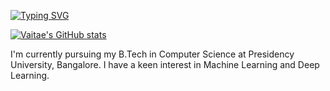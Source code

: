 [![Typing SVG](https://readme-typing-svg.demolab.com/?lines=Hi+there,+I'm+Vaishnavi)](https://git.io/typing-svg)

[![Vaitae's GitHub stats](https://github-readme-stats.vercel.app/api?username=Vaitae)](https://github.com/Vaitae/github-readme-stats)

I'm currently pursuing my B.Tech in Computer Science at Presidency University, Bangalore. I have a keen interest in Machine Learning and Deep Learning.
<!--
**Vaitae/Vaitae** is a ✨ _special_ ✨ repository because its `README.md` (this file) appears on your GitHub profile.

Here are some ideas to get you started:

- 🔭 I’m currently working on ...
- 🌱 I’m currently learning 
- 👯 I’m looking to collaborate on ...
- 🤔 I’m looking for help with ...
- 💬 Ask me about ...
- 📫 How to reach me: ...
- 😄 Pronouns: ...
- ⚡ Fun fact: ...
-->
